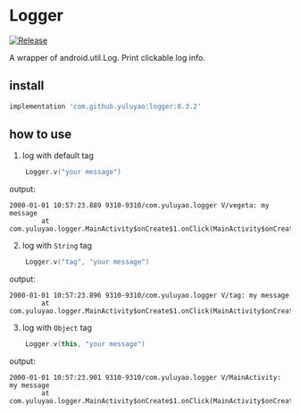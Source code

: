 # Logger


[![Release](https://jitpack.io/v/yuluyao/logger.svg)](https://jitpack.io/#yuluyao/logger)

A wrapper of android.util.Log. Print clickable log info.


## install

```groovy
implementation 'com.github.yuluyao:logger:0.3.2'
```
 
## how to use

1. log with default tag

```kotlin
    Logger.v("your message")
```

output:
```
2000-01-01 10:57:23.889 9310-9310/com.yuluyao.logger V/vegeta: my message
        at com.yuluyao.logger.MainActivity$onCreate$1.onClick(MainActivity$onCreate$1.java:13)
```

2. log with `String` tag

```kotlin
    Logger.v("tag", "your message")
```

output:
```
2000-01-01 10:57:23.896 9310-9310/com.yuluyao.logger V/tag: my message
        at com.yuluyao.logger.MainActivity$onCreate$1.onClick(MainActivity$onCreate$1.java:14)
```

3. log with `Object` tag

```kotlin
    Logger.v(this, "your message")
```

output:
```
2000-01-01 10:57:23.901 9310-9310/com.yuluyao.logger V/MainActivity: my message
        at com.yuluyao.logger.MainActivity$onCreate$1.onClick(MainActivity$onCreate$1.java:22)
```